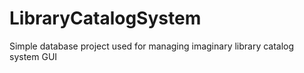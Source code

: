# LibraryCatalogSystem
Simple database project used for managing imaginary library catalog system
GUI
